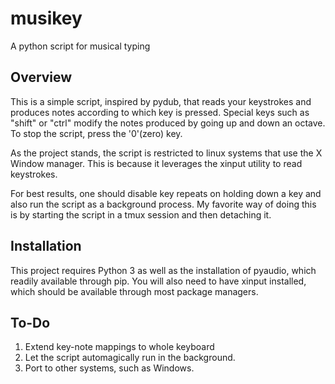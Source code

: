 # musikey
A python script for musical typing

## Overview

This is a simple script, inspired by pydub, that reads your keystrokes and produces notes according to which key is pressed. Special keys such as "shift" or "ctrl" modify the notes produced by going up and down an octave. To stop the script, press the '0'(zero) key.

As the project stands, the script is restricted to linux systems that use the X Window manager. This is because it leverages the xinput utility to read keystrokes.

For best results, one should disable key repeats on holding down a key and also run the script as a background process. My favorite way of doing this is by starting the script in a tmux session and then detaching it.

## Installation

This project requires Python 3 as well as the installation of pyaudio, which readily available through pip. You will also need to have xinput installed, which should be available through most package managers.

## To-Do
1. Extend key-note mappings to whole keyboard
2. Let the script automagically run in the background.
3. Port to other systems, such as Windows.
